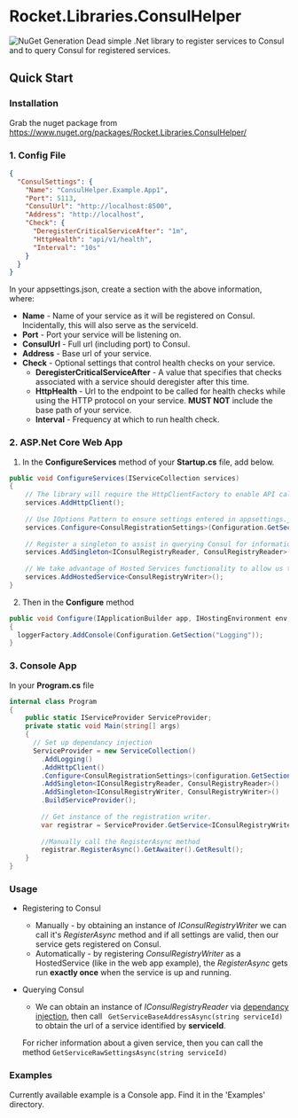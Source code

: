 # Rocket.Libraries.ConsulHelper

![NuGet Generation](https://github.com/rocket-libs/Rocket.Libraries.ConsulHelper/workflows/NuGet%20Generation/badge.svg?branch=master)
Dead simple .Net library to register services to Consul and to query Consul for registered services.

## Quick Start
### Installation
Grab the nuget package from https://www.nuget.org/packages/Rocket.Libraries.ConsulHelper/

### 1. Config File
```json
{
  "ConsulSettings": {
    "Name": "ConsulHelper.Example.App1",
    "Port": 5113,
    "ConsulUrl": "http://localhost:8500",
    "Address": "http://localhost",
    "Check": {
      "DeregisterCriticalServiceAfter": "1m",
      "HttpHealth": "api/v1/health",
      "Interval": "10s"
    }
  }
}
```
In your appsettings.json, create a section with the above information, where:
- **Name** - Name of your service as it will be registered on Consul. Incidentally, this will also serve as the serviceId.
- **Port** - Port your service will be listening on.
- **ConsulUrl** - Full url (including port) to Consul.
- **Address** - Base url of your service.
- **Check** - Optional settings that control health checks on your service.
  - **DeregisterCriticalServiceAfter** - A value that specifies that checks associated with a service should deregister after this time.
  - **HttpHealth** - Url to the endpoint to be called for health checks while using the HTTP protocol on your service. **MUST NOT** include the base path of your service.
  - **Interval** - Frequency at which to run health check.

### 2. ASP.Net Core Web App
1. In the **ConfigureServices** method of your **Startup.cs** file, add below.
```csharp
public void ConfigureServices(IServiceCollection services)
{
    // The library will require the HttpClientFactory to enable API calls to Consul.
    services.AddHttpClient();
    
    // Use IOptions Pattern to ensure settings entered in appsettings.json are available to us.
    services.Configure<ConsulRegistrationSettings>(Configuration.GetSection("ConsulSettings"));
    
    // Register a singleton to assist in querying Consul for information on registered services.
    services.AddSingleton<IConsulRegistryReader, ConsulRegistryReader>();
    
    // We take advantage of Hosted Services functionality to allow us to automatically register to Consul once our service is up.
    services.AddHostedService<ConsulRegistryWriter>();
}
```

2. Then in the **Configure** method
```csharp
public void Configure(IApplicationBuilder app, IHostingEnvironment env, ILoggerFactory loggerFactory)
{
  loggerFactory.AddConsole(Configuration.GetSection("Logging"));
}
```

### 3. Console App
In your **Program.cs** file
```csharp
internal class Program
{
    public static IServiceProvider ServiceProvider;
    private static void Main(string[] args)
    {
      // Set up dependancy injection
      ServiceProvider = new ServiceCollection()
        .AddLogging()
        .AddHttpClient()
        .Configure<ConsulRegistrationSettings>(configuration.GetSection("ConsulSettings"))
        .AddSingleton<IConsulRegistryReader, ConsulRegistryReader>()
        .AddSingleton<IConsulRegistryWriter, ConsulRegistryWriter>()
        .BuildServiceProvider();
        
        // Get instance of the registration writer.
        var registrar = ServiceProvider.GetService<IConsulRegistryWriter>();
        
        //Manually call the RegisterAsync method
        registrar.RegisterAsync().GetAwaiter().GetResult();
    }
}    
```

### Usage
- Registering to Consul
  - Manually - by obtaining an instance of *IConsulRegistryWriter* we can call it's *RegisterAsync* method and if all settings are valid, then our service gets registered on Consul.
  - Automatically - by registering *ConsulRegistryWriter* as a HostedService (like in the web app example), the *RegisterAsync* gets run **exactly once** when the service is up and running.

- Querying Consul
    - We can obtain an instance of *IConsulRegistryReader* via [dependancy injection](https://docs.microsoft.com/en-us/aspnet/core/fundamentals/dependency-injection?view=aspnetcore-2.2), then call ``` GetServiceBaseAddressAsync(string serviceId)``` to obtain the url of a service identified by **serviceId**. 
    
    For richer information about a given service, then you can call the method ```GetServiceRawSettingsAsync(string serviceId)```
    
### Examples
Currently available example is a Console app. Find it in the 'Examples' directory.
    

